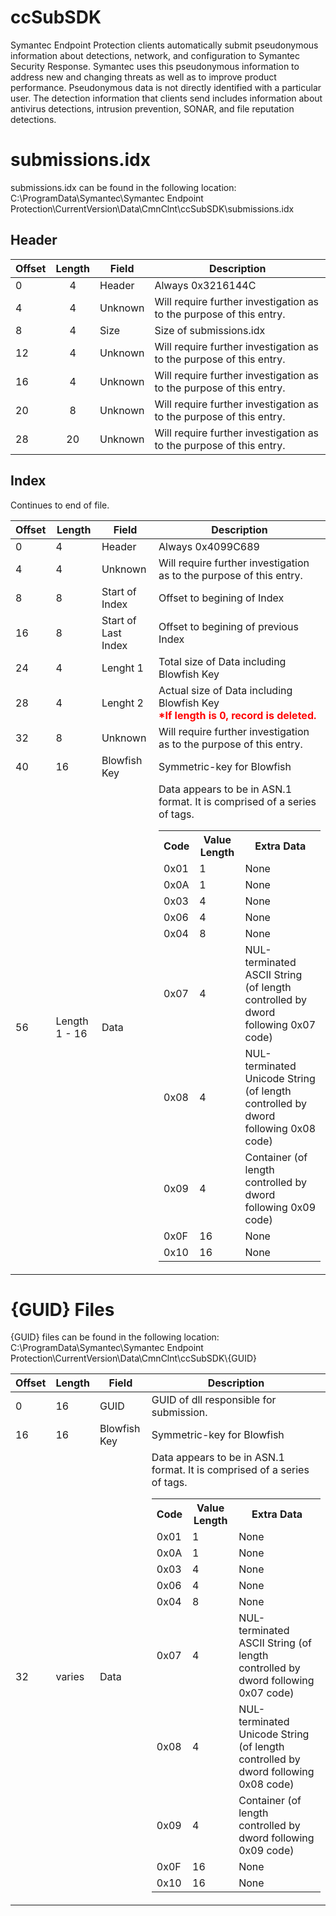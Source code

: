 # ccSubSDK
Symantec Endpoint Protection clients automatically submit pseudonymous information about detections, network, and configuration to Symantec Security Response. Symantec uses this pseudonymous information to address new and changing threats as well as to improve product performance. Pseudonymous data is not directly identified with a particular user.
The detection information that clients send includes information about antivirus detections, intrusion prevention, SONAR, and file reputation detections.

# submissions.idx
submissions.idx can be found in the following location: C:\ProgramData\Symantec\Symantec Endpoint Protection\CurrentVersion\Data\CmnClnt\ccSubSDK\submissions.idx

## Header

| Offset | Length | Field   | Description                                                         |
| ------ | :----: | ------- | ------------------------------------------------------------------- |
| 0      | 4      | Header  | Always 0x3216144C                                                   |
| 4      | 4      | Unknown | Will require further investigation as to the purpose of this entry. |
| 8      | 4      | Size    | Size of submissions.idx                                             |
| 12     | 4      | Unknown | Will require further investigation as to the purpose of this entry. |
| 16     | 4      | Unknown | Will require further investigation as to the purpose of this entry. |
| 20     | 8      | Unknown | Will require further investigation as to the purpose of this entry. |
| 28     | 20     | Unknown | Will require further investigation as to the purpose of this entry. |

## Index
Continues to end of file.

<table>
    <thead>
        <tr>
            <th>Offset</th>
            <th>Length</th>
            <th>Field</th>
            <th>Description</th>
        </tr>
    </thead>
    <tbody>
        <tr>
            <td>0</td>
            <td>4</td>
            <td>Header</td>
            <td>Always 0x4099C689</td>
        </tr>
        <tr>
            <td>4</td>
            <td>4</td>
            <td>Unknown</td>
            <td>Will require further investigation as to the purpose of this entry.</td>
        </tr>
        <tr>
            <td>8</td>
            <td>8</td>
            <td>Start of Index</td>
            <td>Offset to begining of Index</td>
        </tr>
        <tr>
            <td>16</td>
            <td>8</td>
            <td>Start of Last Index</td>
            <td>Offset to begining of previous Index</td>
        </tr>
        <tr>
            <td>24</td>
            <td>4</td>
            <td>Lenght 1</td>
            <td>Total size of Data including Blowfish Key</td>
        </tr>
        <tr>
            <td>28</td>
            <td>4</td>
            <td>Lenght 2</td>
            <td>Actual size of Data including Blowfish Key<br><strong style="color:red;">&#42;If length is 0, record is deleted.</strong></td>
        </tr>
        <tr>
            <td>32</td>
            <td>8</td>
            <td>Unknown</td>
            <td>Will require further investigation as to the purpose of this entry.</td>
        </tr>
        <tr>
            <td>40</td>
            <td>16</td>
            <td>Blowfish Key</td>
            <td>Symmetric-key for Blowfish</td>
        </tr>
        <tr>
            <td>56</td>
            <td>Length 1 - 16</td>
            <td>Data</td>
            <td>Data appears to be in ASN.1 format. It is comprised of a series of tags.
                <table>
                    <tr>
                        <th>Code</th>
                        <th>Value Length</th>
                        <th>Extra Data</th>
                    </tr>
                    <tr>
                        <td>0x01</td>
                        <td>1</td>
                        <td>None</td>
                    </tr>
                    <tr>
                        <td>0x0A</td>
                        <td>1</td>
                        <td>None</td>
                    </tr>
                    <tr>
                        <td>0x03</td>
                        <td>4</td>
                        <td>None</td>
                    </tr>
                    <tr>
                        <td>0x06</td>
                        <td>4</td>
                        <td>None</td>
                    </tr>
                    <tr>
                        <td>0x04</td>
                        <td>8</td>
                        <td>None</td>
                    </tr>
                    <tr>
                        <td>0x07</td>
                        <td>4</td>
                        <td>NUL-terminated ASCII String (of length controlled by dword following 0x07 code)</td>
                    </tr>
                    <tr>
                        <td>0x08</td>
                        <td>4</td>
                        <td>NUL-terminated Unicode String (of length controlled by dword following 0x08 code)</td>
                    </tr>
                    <tr>
                        <td>0x09</td>
                        <td>4</td>
                        <td>Container (of length controlled by dword following 0x09 code)</td>
                    </tr>
                    <tr>
                        <td>0x0F</td>
                        <td>16</td>
                        <td>None</td>
                    </tr>
                    <tr>
                        <td>0x10</td>
                        <td>16</td>
                        <td>None</td>
                    </tr>
                </table>
            </td>
        </tr>
    </tbody>
</Table>


# \{GUID\} Files

\{GUID\} files can be found in the following location: C:\ProgramData\Symantec\Symantec Endpoint Protection\CurrentVersion\Data\CmnClnt\ccSubSDK\\{GUID\}

<table>
    <thead>
        <tr>
            <th>Offset</th>
            <th>Length</th>
            <th>Field</th>
            <th>Description</th>
        </tr>
    </thead>
    <tbody>
        <tr>
            <td>0</td>
            <td>16</td>
            <td>GUID</td>
            <td>GUID of dll responsible for submission.</td>
        </tr>
        <tr>
            <td>16</td>
            <td>16</td>
            <td>Blowfish Key</td>
            <td>Symmetric-key for Blowfish</td>
        </tr>
        <tr>
            <td>32</td>
            <td>varies</td>
            <td>Data</td>
            <td>Data appears to be in ASN.1 format. It is comprised of a series of tags.
                <table>
                    <tr>
                        <th>Code</th>
                        <th>Value Length</th>
                        <th>Extra Data</th>
                    </tr>
                    <tr>
                        <td>0x01</td>
                        <td>1</td>
                        <td>None</td>
                    </tr>
                    <tr>
                        <td>0x0A</td>
                        <td>1</td>
                        <td>None</td>
                    </tr>
                    <tr>
                        <td>0x03</td>
                        <td>4</td>
                        <td>None</td>
                    </tr>
                    <tr>
                        <td>0x06</td>
                        <td>4</td>
                        <td>None</td>
                    </tr>
                    <tr>
                        <td>0x04</td>
                        <td>8</td>
                        <td>None</td>
                    </tr>
                    <tr>
                        <td>0x07</td>
                        <td>4</td>
                        <td>NUL-terminated ASCII String (of length controlled by dword following 0x07 code)</td>
                    </tr>
                    <tr>
                        <td>0x08</td>
                        <td>4</td>
                        <td>NUL-terminated Unicode String (of length controlled by dword following 0x08 code)</td>
                    </tr>
                    <tr>
                        <td>0x09</td>
                        <td>4</td>
                        <td>Container (of length controlled by dword following 0x09 code)</td>
                    </tr>
                    <tr>
                        <td>0x0F</td>
                        <td>16</td>
                        <td>None</td>
                    </tr>
                    <tr>
                        <td>0x10</td>
                        <td>16</td>
                        <td>None</td>
                    </tr>
                </table>
            </td>
        </tr>
    </tbody>
</Table>